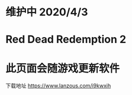 维护中 2020/4/3
==============================================
Red Dead Redemption 2
==============================================
此页面会随游戏更新软件
==============================================
下载地址 https://www.lanzous.com/i9kwxih
